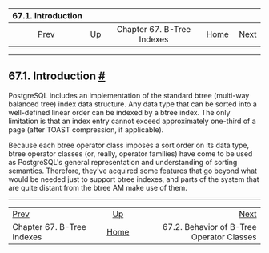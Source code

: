 <!--?xml version="1.0" encoding="UTF-8" standalone="no"?-->

|                67.1. Introduction                |                                               |                            |                                                       |                                                                          |
| :----------------------------------------------: | :-------------------------------------------- | :------------------------: | ----------------------------------------------------: | -----------------------------------------------------------------------: |
| [Prev](btree.html "Chapter 67. B-Tree Indexes")  | [Up](btree.html "Chapter 67. B-Tree Indexes") | Chapter 67. B-Tree Indexes | [Home](index.html "PostgreSQL 17devel Documentation") |  [Next](btree-behavior.html "67.2. Behavior of B-Tree Operator Classes") |

***

## 67.1. Introduction [#](#BTREE-INTRO)

PostgreSQL includes an implementation of the standard btree (multi-way balanced tree) index data structure. Any data type that can be sorted into a well-defined linear order can be indexed by a btree index. The only limitation is that an index entry cannot exceed approximately one-third of a page (after TOAST compression, if applicable).

Because each btree operator class imposes a sort order on its data type, btree operator classes (or, really, operator families) have come to be used as PostgreSQL's general representation and understanding of sorting semantics. Therefore, they've acquired some features that go beyond what would be needed just to support btree indexes, and parts of the system that are quite distant from the btree AM make use of them.

***

|                                                  |                                                       |                                                                          |
| :----------------------------------------------- | :---------------------------------------------------: | -----------------------------------------------------------------------: |
| [Prev](btree.html "Chapter 67. B-Tree Indexes")  |     [Up](btree.html "Chapter 67. B-Tree Indexes")     |  [Next](btree-behavior.html "67.2. Behavior of B-Tree Operator Classes") |
| Chapter 67. B-Tree Indexes                       | [Home](index.html "PostgreSQL 17devel Documentation") |                                67.2. Behavior of B-Tree Operator Classes |
